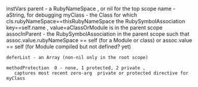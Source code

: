 
  instVars
    parent - a RubyNameSpace , or nil for the top scope
    name   - aString, for debugging
    myClass - the Class for which cls.rubyNameSpace==thisRubyNameSpace
        the RubySymbolAssociation key==self.name , value=aClassOrModule
                is in the parent scope
    assocInParent - the RubySymbolAssociation in the parent scope such that
         assoc.value.rubyNameSpace == self    (for a Module or class) or
         assoc.value == self                    (for Module compiled but not defined? yet)

    deferList - an Array (non-nil only in the root scope)
			
    methodProtection  0 - none, 1 protected, 2 private ,
       captures most recent zero-arg  private or protected directive for myClass
			
